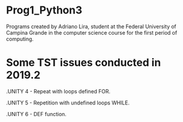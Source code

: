 # Prog1_Python3
Programs created by Adriano Lira, student at the Federal University of Campina Grande in the computer science course for the first period of computing.

# Some TST issues conducted in 2019.2

.UNITY 4 - Repeat with loops defined FOR.

.UNITY 5 - Repetition with undefined loops WHILE.

.UNITY 6 - DEF function.

